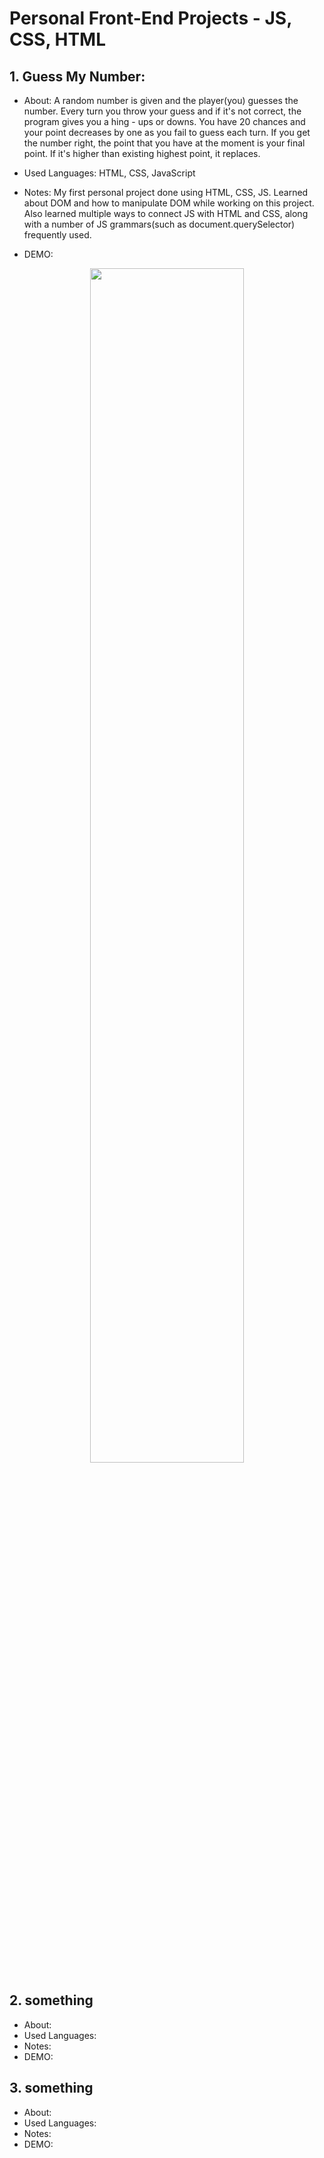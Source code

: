 # Personal Front-End Projects - JS, CSS, HTML

## 1. Guess My Number:

- About: A random number is given and the player(you) guesses the number. Every turn you throw your guess and if it's not correct, the program gives you a hing - ups or downs. You have 20 chances and your point decreases by one as you fail to guess each turn. If you get the number right, the point that you have at the moment is your final point. If it's higher than existing highest point, it replaces.

- Used Languages: HTML, CSS, JavaScript

- Notes: My first personal project done using HTML, CSS, JS. Learned about DOM and how to manipulate DOM while working on this project. Also learned multiple ways to connect JS with HTML and CSS, along with a number of JS grammars(such as document.querySelector) frequently used.

- DEMO:
<div align="center">
  <img src="https://user-images.githubusercontent.com/29809668/133076536-e4aee95d-fe4a-47b1-a97d-1a8dd7557043.gif" width="70%">
</div>
  
  
## 2. something

- About:
- Used Languages:
- Notes:
- DEMO:


## 3. something

- About:
- Used Languages:
- Notes:
- DEMO:
